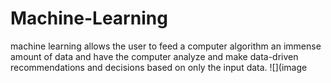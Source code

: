 # Machine-Learning
machine learning allows the user to feed a computer algorithm an immense amount of data and have the computer analyze and make data-driven recommendations and decisions based on only the input data.
![](image
